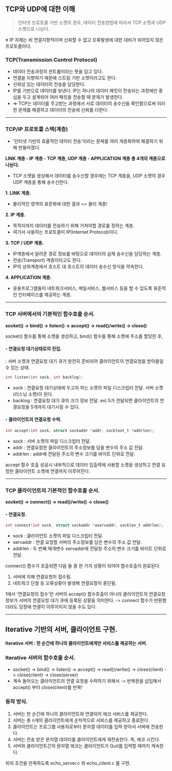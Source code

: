 ## TCP와 UDP에 대한 이해

> 인터넷 프로토콜 기반 소켓의 경우, 데이터 전송방법에 따라서 TCP 소켓과 UDP 소켓으로 나뉜다.

 ※ IP 자체는 비 연결지향적이며 신뢰할 수 없고 오류발생에 대한 대비가 되어있지 않은 프로토콜이다.

### TCP(Transmission Control Protocol)
 - 데이터 전송과정의 컨트롤이라는 뜻을 담고 있다.
 - 연결을 지향하기 때문에 스트림 기반 소켓이라고도 한다.
 - 신뢰성 있는 데이터의 전송을 담당한다.
 - IP를 기반으로 데이터를 보낸다. IP는 하나의 데이터 패킷이 전송되는 과정에만 중심을 두고 설계되어 여러 패킷을 전송할 때 문제가 발생한다.
 - => TCP는 데이터를 주고받는 과정에서 서로 데이터의 송수신을 확인함으로써 이러한 문제를 해결하고 데이터의 전송에 신뢰를 더한다.
 
------

### TCP/IP 프로토콜 스택(계층)

 - '인터넷 기반의 효율적인 데이터 전송'이라는 문제를 여러 계층화하여 해결하기 위해 만들어졌다.
 
 **LINK 계층 - IP 계층 - TCP 계층, UDP 계층 - APPLICATION 계층 총 4개의 계층으로 나뉜다.**
 
 - TCP 소켓을 생성해서 데이터를 송수신할 경우에는 TCP 계층을, UDP 소켓의 경우 UDP 계층을 통해 송수신한다.

 **1. LINK 계층.**
  - 물리적인 영역의 표준화에 대한 결과 == 물리 계층!
 
 **2. IP 계층.**
  - 목적지까지 데이터를 전송하기 위해 거쳐야할 경로를 정하는 계층.
  - 여기서 사용하는 프로토콜이 IP(Internet Protocol)이다.

 **3. TCP / UDP 계층.**
  - IP계층에서 알려준 경로 정보를 바탕으로 데이터의 실제 송수신을 담당하는 계층.
  - 전송(Transport) 계층이라고도 한다.
  - IP의 상위계층에서 호스트 대 호스트의 데이터 송수신 방식을 약속한다.
  
 **4. APPLICATION 계층.**
  - 응용프로그램들이 네트워크서비스, 메일서비스, 웹서비스 등을 할 수 있도록 표준적인 인터페이스를 제공하는 계층.
  
------

### TCP 서버에서의 기본적인 함수호출 순서.

**socket() -> bind() -> listen() -> accept() -> read()/write() -> close()**

socket() 함수를 통해 소켓을 생성하고, bind() 함수를 통해 소켓에 주소를 할당한 후,

#### - 연결요청 대기상태로의 진입.
: 서버 소켓과 연결요청 대기 큐가 완전히 준비되어 클라이언트의 연결요청을 받아들일 수 있는 상태.

```c
int listen(int sock, int backlog);
```

 - sock : 연결요청 대기상태에 두고자 하는 소켓의 파일 디스크립터 전달. 서버 소켓(리스닝 소켓)이 된다.
 - backlog : 연결요청 대기 큐의 크기 정보 전달. ex) 5가 전달되면 클라이언트의 연결요청을 5개까지 대기시킬 수 있다.
 
 
#### - 클라이언트의 연결요청 수락.

```c 
int accept(int sock, struct sockaddr *addr, socklent_t *addrlen);
```

 - sock : 서버 소켓의 파일 디스크립터 전달. 
 - addr : 연결요청한 클라이언트의 주소정보를 담을 변수의 주소 값 전달.
 - addrlen : addr에 전달된 주소의 변수 크기를 바이트 단위로 전달.
 
accept 함수 호출 성공시 내부적으로 데이터 입출력에 사용할 소켓을 생성하고 연결 요청한 클라이언트 소켓에 연결까지 이루어진다.

---- 

### TCP 클라이언트의 기본적인 함수호출 순서.
**socket() -> connect() -> read()/write() -> close()**

#### - 연결요청.

```c 
int connect(int sock, struct sockaddr *aservaddr, socklen_t addrlen);
```

 - sock : 클라이언트 소켓의 파일 디스크립터 전달.
 - servaddr : 연결 요청할 서버의 주소정보를 담은 변수의 주소 값 전달.
 - addrlen : 두 번째 매개변수 servaddr에 전달된 주소의 변수 크기를 바이트 단위로 전달.
 
connect() 함수가 호출되면 다음 둘 중 한 가지 상황이 되어야 함수호출이 완료된다.
 1. 서버에 의해 연결요청이 접수됨.
 2. 네트워크 단절 등 오류상황이 발생해 연결요청이 중단됨.

1에서 '연결요청의 접수'란 서버의 accept() 함수호출이 아니라 클라이언트의 연결요청 정보가 서버의 연결요청 대기 큐에 등록된 상황을 의미한다.
-> connect 함수가 반환했더라도 당장에 연결이 이루어지지 않을 수도 있다.

---------

## Iterative 기반의 서버, 클라이언트 구현.

#### Iterative 서버 : 한 순간에 하나의 클라이언트에게만 서비스를 제공하는 서버.

### Iterative 서버의 함수호출 순서.

* socket() -> bind() -> listen() -> accept() -> read()/write() -> close(client) -> close(client) -> close(server)
* 계속 들어오는 클라이언트의 연결 요청을 수락하기 위해서 -> 반복문을 삽입해서 accept() 부터 close(client)를 반복!

### 동작 방식.

1. 서버는 한 순간에 하나의 클라이언트와 연결되어 에코 서비스를 제공한다.
2. 서버는 총 n개의 클라이언트에게 순차적으로 서비스를 제공하고 종료한다.
3. 클라이언트는 프로그램 사용자로부터 문자열 데이터를 입력 받아서 서버에 전송한다.
4. 서버는 전송 받은 문자열 데이터를 클라이언트에게 재전송한다. 즉, 에코 시킨다.
5. 서버와 클라이언트간의 문자열 에코는 클라이언트가 Quit를 입력할 때까지 계속한다.



위의 조건을 만족하도록 echo_server.c 와 echo_client.c 를 구현.










